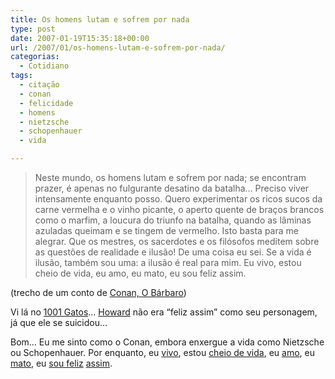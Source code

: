 ```yaml
---
title: Os homens lutam e sofrem por nada
type: post
date: 2007-01-19T15:35:18+00:00
url: /2007/01/os-homens-lutam-e-sofrem-por-nada/
categorias:
  - Cotidiano
tags:
  - citação
  - conan
  - felicidade
  - homens
  - nietzsche
  - schopenhauer
  - vida

---
```

> Neste mundo, os homens lutam e sofrem por nada; se encontram prazer, é apenas no fulgurante desatino da batalha… Preciso viver intensamente enquanto posso. Quero experimentar os ricos sucos da carne vermelha e o vinho picante, o aperto quente de braços brancos como o marfim, a loucura do triunfo na batalha, quando as lâminas azuladas queimam e se tingem de vermelho. Isto basta para me alegrar. Que os mestres, os sacerdotes e os filósofos meditem sobre as questões de realidade e ilusão! De uma coisa eu sei. Se a vida é ilusão, também sou uma: a ilusão é real para mim. Eu vivo, estou cheio de vida, eu amo, eu mato, eu sou feliz assim.

(trecho de um conto de [Conan, O Bárbaro][1])

Vi lá no [1001 Gatos][2]… [Howard][3] não era “feliz assim” como seu personagem, já que ele se suicidou…

Bom… Eu me sinto como o Conan, embora enxergue a vida como Nietzsche ou Schopenhauer. Por enquanto, eu [vivo][4], estou [cheio de vida][5], eu [amo][6], eu [mato][7], eu [sou feliz][8] [assim][9].

 [1]: http://pt.wikipedia.org/wiki/Conan
 [2]: http://1001gatos.org/conan-vida/
 [3]: http://pt.wikipedia.org/wiki/Robert_E._Howard
 [4]: /
 [5]: http://malvicioso.com/
 [6]: http://www.flickr.com/photos/madeira/tags/carol
 [7]: /2007/01/cinco-coisas-que-me-irritam/
 [8]: /2007/01/emerge-happiness/
 [9]: /2007/01/dor-de-cabeca/
